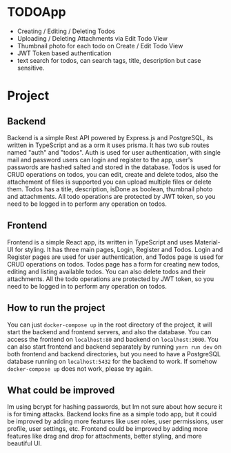 # TODOApp

- Creating / Editing / Deleting Todos
- Uploading / Deleting Attachments via Edit Todo View
- Thumbnail photo for each todo on Create / Edit Todo View
- JWT Token based authentication
- text search for todos, can search tags, title, description but case sensitive.

# Project

## Backend
Backend is a simple Rest API powered by Express.js and PostgreSQL, its written in TypeScript and as a orm it uses prisma. It has two sub routes named "auth" and "todos". Auth is used for user authentication, with single mail and password users can login and register to the app, user's passwords are hashed salted and stored in the database. Todos is used for CRUD operations on todos, you can edit, create and delete todos, also the attachement of files is supported you can upload multiple files or delete them. Todos has a title, description, isDone as boolean, thumbnail photo and attachments. All todo operations are protected by JWT token, so you need to be logged in to perform any operation on todos.

## Frontend
Frontend is a simple React app, its written in TypeScript and uses Material-UI for styling. It has three main pages, Login, Register and Todos. Login and Register pages are used for user authentication, and Todos page is used for CRUD operations on todos. Todos page has a form for creating new todos, editing and listing available todos. You can also delete todos and their attachments. All the todo operations are protected by JWT token, so you need to be logged in to perform any operation on todos.


## How to run the project
You can just `docker-compose up` in the root directory of the project, it will start the backend and frontend servers, and also the database. You can access the frontend on `localhost:80` and backend on `localhost:3000`. You can also start frontend and backend separately by running `yarn run dev` on both frontend and backend directories, but you need to have a PostgreSQL database running on `localhost:5432` for the backend to work. If somehow `docker-compose up` does not work, please try again.

## What could be improved
Im using bcrypt for hashing passwords, but Im not sure about how secure it is for timing attacks. Backend looks fine as a simple todo app, but it could be improved by adding more features like user roles, user permissions, user profile, user settings, etc. Frontend could be improved by adding more features like drag and drop for attachments, better styling, and more beautiful UI.
